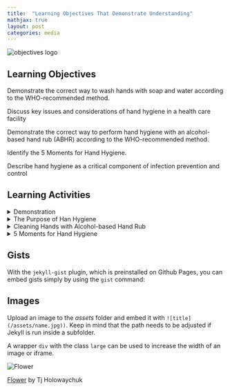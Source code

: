 ```yaml
---
title:  "Learning Objectives That Demonstrate Understanding"
mathjax: true
layout: post
categories: media
---
```


![objectives logo](https://perryjl-ATSU.github.io/assets/objectives.jpg)


## Learning Objectives

Demonstrate the correct way to wash hands with soap and water according to the WHO-recommended method.

Discuss key issues and considerations of hand hygiene in a health care facility

Demonstrate the correct way to perform hand hygiene with an alcohol-based hand rub (ABHR) according to the WHO-recommended method.

Identify the 5 Moments for Hand Hygiene.

Describe hand hygiene as a critical component of infection prevention and control


## Learning Activities

<details>
  <summary>Demonstration</summary>
  
  In this video you will observe the proper soap-and-water handwashing technique, as well as proper hand drying.
  {% include embed.html url="https://www.youtube.com/embed/IisgnbMfKvI" %}
 
</details>

<details>
  <summary>The Purpose of Han Hygiene</summary>
  
In the health care environment microorganisms, such as bacteria, viruses and fungi, are transmitted through various routes. If not cleaned at the right moments, using the proper methods, the hands of HCWs play an important role in spreading microorganisms between patients. Timely hand hygiene also prevents contamination of the health care environment (e.g., linens, surfaces, patient care devices). The 5 Moments approach is designed to stop transmission at all of the key moments to keep patients safe.

During patient care, our hands become progressively colonized with microorganisms and potential pathogens. Lack of good hand hygiene increases the risk of contamination, and is a threat to patient safety. The purpose of good hand hygiene is to remove soil, organic material, and transient microorganisms from the hands. It does not eliminate the resident flora that live on the skin.

Hand hygiene is a general term that applies to either handwashing, handrubbing (e.g., using an alcohol-based hand rub), or surgical hand antisepsis. Hand hygiene is a simple but important procedure, yet its importance is often overlooked, even by HCWs. Timely and effective hand hygiene protects the patient, health care workers, and the health care environment from being contaminated by microorganisms that could be harmful pathogens.

By adhering to recommended hand hygiene practices, we can help protect patients by preventing infections from happening in the first place, and from spreading if they are already present. So, something that seems as simple as timely and effective hand hygiene can reduce the number of patients acquiring a health care-associated infection (HAI). Fewer HAIs means fewer resources spent on treating infections that could have been prevented, and ultimately, less morbidity and death. Fewer HAIs also reduces antibiotic use, which contributes to decreased antibiotic resistance. Therefore, hand hygiene is an essential health care intervention that saves both lives and money!

Now that you have learned about the role hand hygiene plays in limiting the spread of microorganisms, you decide to re-emphasize the purpose of hand hygiene with the surgical ward staff.
 
</details>

<details>
  <summary>Cleaning Hands with Alcohol-based Hand Rub</summary>
  
Alcohol-based hand rub is the preferred choice for hand hygiene if hands are not visibly soiled, because ABHR is more effective in killing microorganisms than plain or antimicrobial soaps and water, and it has other big advantages. The alcohol in ABHR kills microorganisms by denaturing proteins (i.e., they dissolve some microbe components). It also has persistent activity, meaning that it takes longer for microorganisms to repopulate the hands.

Hand hygiene with ABHR has advantages over hand hygiene with soap and water, including:

It takes less time—only 20 to 30 seconds. In a very busy work environment, ABHR can save you time!
ABHR can be placed directly at the point of care, making it convenient and easy to perform hand hygiene within your clinical workflow.
Hand hygiene with ABHR does not need sinks, water, or towels—hands are air-dried.
It is important to note that the active ingredient—alcohol—is flammable, and that you should be careful and make sure any ABHR is stored away from flames.
 
</details>

<details>
  <summary>5 Moments for Hand Hygiene</summary>
  
  Health care workers should perform hand hygiene according to the World Health Organization’s (WHO) 5 Moments for Hand Hygiene. The WHO 5 Moments focuses on contact occurring within the patient zone during the delivery of patient care. It proposes a unified vision for all HCWs, trainers and observers to improve understanding of when to clean hands. It merges all hand hygiene indications recommended by the WHO Guidelines on Hand Hygiene in Health Care and CDC’s Guideline for Hand Hygiene in Health Care Settings into five moments when hand hygiene is required. Importantly, this user- and patient-centred approach aims for ease of use and integration into the natural workflow, which applies across a wide range of care settings and health care professions.
  
  ![5moments](https://perryjl-ATSU.github.io/assets/5moments.jpg)
 
</details>


## Gists

With the `jekyll-gist` plugin, which is preinstalled on Github Pages, you can embed gists simply by using the `gist` command:

<script src="https://gist.github.com/5555251.js?file=gist.md"></script>

## Images

Upload an image to the *assets* folder and embed it with `![title](/assets/name.jpg))`. Keep in mind that the path needs to be adjusted if Jekyll is run inside a subfolder.

A wrapper `div` with the class `large` can be used to increase the width of an image or iframe.

![Flower](https://user-images.githubusercontent.com/4943215/55412447-bcdb6c80-5567-11e9-8d12-b1e35fd5e50c.jpg)

[Flower](https://unsplash.com/photos/iGrsa9rL11o) by Tj Holowaychuk




